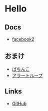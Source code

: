 # Hello

## Docs

- [facebook2](https://tebukuro-facebook.github.io/facebook2/)

## おまけ

- [ぱちんこ](https://tebukuro-facebook.github.io/pachinko-front/)
- [アラートループ](https://tebukuro-facebook.github.io/alert-loop/)

## Links

- [GitHub](https://github.com/tebukuro-facebook)

